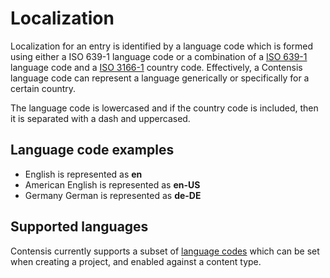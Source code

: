 # Localization

Localization for an entry is identified by a language code which is formed using either a ISO 639-1 language code or a combination of a [ISO 639-1](https://en.wikipedia.org/wiki/ISO_639-1) language code and a [ISO 3166-1](https://en.wikipedia.org/wiki/ISO_3166-1) country code. Effectively, a Contensis language code can represent a language generically or specifically for a certain country.

The language code is lowercased and if the country code is included, then it is separated with a dash and uppercased.

## Language code examples

- English is represented as **en**
- American English is represented as **en-US**
- Germany German is represented as **de-DE**

## Supported languages
Contensis currently supports a subset of [language codes](https://contensis.github.io/docs/entries/multi-language-support.html) which can be set when creating a project, and enabled against a content type.
